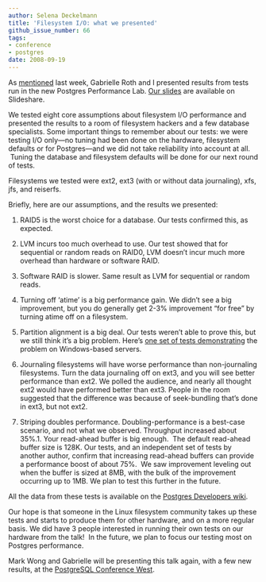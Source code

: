 ```yaml
---
author: Selena Deckelmann
title: 'Filesystem I/O: what we presented'
github_issue_number: 66
tags:
- conference
- postgres
date: 2008-09-19
---
```




As [mentioned](/blog/2008/09/fun-with-72gb-of-disk-filesystem/) last week, Gabrielle Roth and I presented results from tests run in the new Postgres Performance Lab. [Our slides](https://www.slideshare.net/selenamarie/filesystem-io-from-a-database-perspective-presentation/) are available on Slideshare.

We tested eight core assumptions about filesystem I/O performance and presented the results to a room of filesystem hackers and a few database specialists. Some important things to remember about our tests: we were testing I/O only—​no tuning had been done on the hardware, filesystem defaults or for Postgres—​and we did not take reliability into account at all.  Tuning the database and filesystem defaults will be done for our next round of tests.

Filesystems we tested were ext2, ext3 (with or without data journaling), xfs, jfs, and reiserfs.

Briefly, here are our assumptions, and the results we presented:

1. RAID5 is the worst choice for a database. Our tests confirmed this, as expected.

1. LVM incurs too much overhead to use. Our test showed that for sequential or random reads on RAID0, LVM doesn’t incur much more overhead than hardware or software RAID.

1. Software RAID is slower. Same result as LVM for sequential or random reads.

1. Turning off ‘atime’ is a big performance gain. We didn’t see a big improvement, but you do generally get 2-3% improvement “for free” by turning atime off on a filesystem.

1. Partition alignment is a big deal. Our tests weren’t able to prove this, but we still think it’s a big problem. Here’s [one set of tests demonstrating](http://sqlblog.com/blogs/linchi_shea/archive/2007/02/01/performance-impact-of-disk-misalignment.aspx) the problem on Windows-based servers.

1. Journaling filesystems will have worse performance than non-journaling filesystems. Turn the data journaling off on ext3, and you will see better performance than ext2. We polled the audience, and nearly all thought ext2 would have performed better than ext3. People in the room suggested that the difference was because of seek-bundling that’s done in ext3, but not ext2.

1. Striping doubles performance. Doubling-performance is a best-case scenario, and not what we observed. Throughput increased about 35%.1. Your read-ahead buffer is big enough.  The default read-ahead buffer size is 128K. Our tests, and an independent set of tests by another author, confirm that increasing read-ahead buffers can provide a performance boost of about 75%.  We saw improvement leveling out when the buffer is sized at 8MB, with the bulk of the improvement occurring up to 1MB. We plan to test this further in the future.

All the data from these tests is available on the [Postgres Developers wiki](https://wiki.postgresql.org/wiki/HP_ProLiant_DL380_G5_Tuning_Guide).

Our hope is that someone in the Linux filesystem community takes up these tests and starts to produce them for other hardware, and on a more regular basis. We did have 3 people interested in running their own tests on our hardware from the talk!  In the future, we plan to focus our testing most on Postgres performance.

Mark Wong and Gabrielle will be presenting this talk again, with a few new results, at the [PostgreSQL Conference West](https://web.archive.org/web/20080912204757/http://postgresqlconference.org/west08/talks/).


